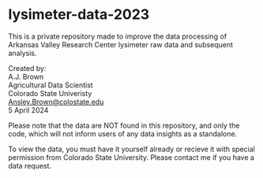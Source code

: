 # lysimeter-data-2023
 This is a private repository made to improve the data processing of Arkansas Valley Research Center lysimeter raw data and subsequent analysis.

 Created by:<br/>
 A.J. Brown<br/>
 Agricultural Data Scientist<br/>
 Colorado State Univeristy<br/>
 Ansley.Brown@colostate.edu <br/>
 5 April 2024

 Please note that the data are NOT found in this repository, and only the code, which will not inform users of any data insights as a standalone.

 To view the data, you must have it yourself already or recieve it with special permission from Colorado State University.  Please contact me if you have a data request.

